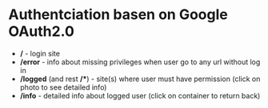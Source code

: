 # Authentciation basen on Google OAuth2.0

- **/** - login site
- **/error** - info about missing privileges when user go to any url without log in
- **/logged** (and rest **/\***) - site(s) where user must have permission (click on photo to see detailed info)
- **/info** - detailed info about logged user (click on container to return back)

